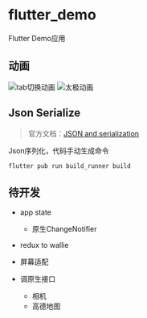 # flutter_demo

Flutter Demo应用

## 动画

![tab切换动画](https://github.com/xionghaoo/flutter_demo/tab切换动画.gif)
![太极动画](https://github.com/xionghaoo/flutter_demo/太极动画.gif)

## Json Serialize
> 官方文档：[JSON and serialization](https://flutter.dev/docs/development/data-and-backend/json)

Json序列化，代码手动生成命令
```
flutter pub run build_runner build
```

## 待开发

+ app state
    + 原生ChangeNotifier

+ redux to wallie

+ 屏幕适配

+ 调原生接口
    + 相机
    + 高德地图
    